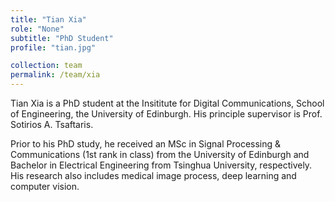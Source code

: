 ```yaml
---
title: "Tian Xia"
role: "None"
subtitle: "PhD Student"
profile: "tian.jpg"

collection: team
permalink: /team/xia
---
```

Tian Xia is a PhD student at the Insititute for Digital
Communications, School of Engineering, the University of Edinburgh. His
principle supervisor is Prof. Sotirios A. Tsaftaris.

Prior to his PhD study, he received an MSc in Signal Processing & Communications
(1st rank in class) from the University of Edinburgh and Bachelor in Electrical
Engineering from Tsinghua University, respectively. His research also includes
medical image process, deep learning and computer vision.
